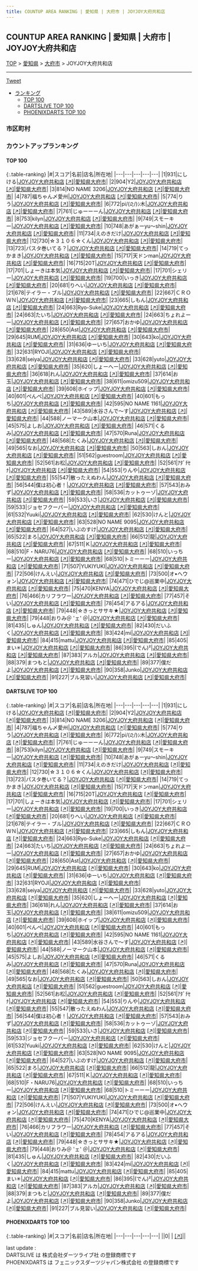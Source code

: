 ```yaml
---
title: COUNTUP AREA RANKING | 愛知県 | 大府市 | JOYJOY大府共和店
---
```

## COUNTUP AREA RANKING | 愛知県 | 大府市 | JOYJOY大府共和店

[TOP](/darts/rank/) > [愛知県](/darts/rank/愛知県/) > [大府市](/darts/rank/愛知県/大府市/) > JOYJOY大府共和店

___

<a href="https://twitter.com/share?ref_src=twsrc%5Etfw" data-text="COUNTUP AREA RANKING | 愛知県大府市JOYJOY大府共和店" class="twitter-share-button" data-hashtags="DARTSLIVE,PHOENIXDARTS,darts,ダーツ" data-show-count="false">Tweet</a>

* [ランキング](#カウントアップランキング)
    * [TOP 100](#top-100)
    * [DARTSLIVE TOP 100](#dartslive-top-100)
    * [PHOENIXDARTS TOP 100](#phoenixdarts-top-100)

### 市区町村

<ul>

</ul>

### カウントアップランキング

#### TOP 100



{:.table-ranking}
|#|スコア|名前|店名|所在地|
|---|---|---|---|---|
|1|931|<span class="rank-name-dl">にしける</span>|<a href="/darts/rank/shops/18e2087a780dc58af454cb89828a1cfe.html">JOYJOY大府共和店</a> <a href="https://search.dartslive.com/jp/shop/18e2087a780dc58af454cb89828a1cfe">[↗]</a>|<a href="/darts/rank/愛知県/大府市">愛知県大府市</a>|
|2|904|<span class="rank-name-dl">Y2</span>|<a href="/darts/rank/shops/18e2087a780dc58af454cb89828a1cfe.html">JOYJOY大府共和店</a> <a href="https://search.dartslive.com/jp/shop/18e2087a780dc58af454cb89828a1cfe">[↗]</a>|<a href="/darts/rank/愛知県/大府市">愛知県大府市</a>|
|3|814|<span class="rank-name-dl">NO NAME 3206</span>|<a href="/darts/rank/shops/18e2087a780dc58af454cb89828a1cfe.html">JOYJOY大府共和店</a> <a href="https://search.dartslive.com/jp/shop/18e2087a780dc58af454cb89828a1cfe">[↗]</a>|<a href="/darts/rank/愛知県/大府市">愛知県大府市</a>|
|4|787|<span class="rank-name-dl">福ちゃん〆愛州</span>|<a href="/darts/rank/shops/18e2087a780dc58af454cb89828a1cfe.html">JOYJOY大府共和店</a> <a href="https://search.dartslive.com/jp/shop/18e2087a780dc58af454cb89828a1cfe">[↗]</a>|<a href="/darts/rank/愛知県/大府市">愛知県大府市</a>|
|5|774|<span class="rank-name-dl">りう</span>|<a href="/darts/rank/shops/18e2087a780dc58af454cb89828a1cfe.html">JOYJOY大府共和店</a> <a href="https://search.dartslive.com/jp/shop/18e2087a780dc58af454cb89828a1cfe">[↗]</a>|<a href="/darts/rank/愛知県/大府市">愛知県大府市</a>|
|6|772|<span class="rank-name-dl">pi/(_ﾛ_;/)ｼ木</span>|<a href="/darts/rank/shops/18e2087a780dc58af454cb89828a1cfe.html">JOYJOY大府共和店</a> <a href="https://search.dartslive.com/jp/shop/18e2087a780dc58af454cb89828a1cfe">[↗]</a>|<a href="/darts/rank/愛知県/大府市">愛知県大府市</a>|
|7|761|<span class="rank-name-dl">じゅーーーん</span>|<a href="/darts/rank/shops/18e2087a780dc58af454cb89828a1cfe.html">JOYJOY大府共和店</a> <a href="https://search.dartslive.com/jp/shop/18e2087a780dc58af454cb89828a1cfe">[↗]</a>|<a href="/darts/rank/愛知県/大府市">愛知県大府市</a>|
|8|753|<span class="rank-name-dl">kilyn</span>|<a href="/darts/rank/shops/18e2087a780dc58af454cb89828a1cfe.html">JOYJOY大府共和店</a> <a href="https://search.dartslive.com/jp/shop/18e2087a780dc58af454cb89828a1cfe">[↗]</a>|<a href="/darts/rank/愛知県/大府市">愛知県大府市</a>|
|9|749|<span class="rank-name-dl">スモーキー</span>|<a href="/darts/rank/shops/18e2087a780dc58af454cb89828a1cfe.html">JOYJOY大府共和店</a> <a href="https://search.dartslive.com/jp/shop/18e2087a780dc58af454cb89828a1cfe">[↗]</a>|<a href="/darts/rank/愛知県/大府市">愛知県大府市</a>|
|10|748|<span class="rank-name-dl">あがぁーyu～shin</span>|<a href="/darts/rank/shops/18e2087a780dc58af454cb89828a1cfe.html">JOYJOY大府共和店</a> <a href="https://search.dartslive.com/jp/shop/18e2087a780dc58af454cb89828a1cfe">[↗]</a>|<a href="/darts/rank/愛知県/大府市">愛知県大府市</a>|
|11|734|<span class="rank-name-dl">えのきだけ</span>|<a href="/darts/rank/shops/18e2087a780dc58af454cb89828a1cfe.html">JOYJOY大府共和店</a> <a href="https://search.dartslive.com/jp/shop/18e2087a780dc58af454cb89828a1cfe">[↗]</a>|<a href="/darts/rank/愛知県/大府市">愛知県大府市</a>|
|12|730|<span class="rank-name-dl">☆３１０６☆くん</span>|<a href="/darts/rank/shops/18e2087a780dc58af454cb89828a1cfe.html">JOYJOY大府共和店</a> <a href="https://search.dartslive.com/jp/shop/18e2087a780dc58af454cb89828a1cfe">[↗]</a>|<a href="/darts/rank/愛知県/大府市">愛知県大府市</a>|
|13|723|<span class="rank-name-dl">パスタ巻いてる？</span>|<a href="/darts/rank/shops/18e2087a780dc58af454cb89828a1cfe.html">JOYJOY大府共和店</a> <a href="https://search.dartslive.com/jp/shop/18e2087a780dc58af454cb89828a1cfe">[↗]</a>|<a href="/darts/rank/愛知県/大府市">愛知県大府市</a>|
|14|719|<span class="rank-name-dl">てっかまき</span>|<a href="/darts/rank/shops/18e2087a780dc58af454cb89828a1cfe.html">JOYJOY大府共和店</a> <a href="https://search.dartslive.com/jp/shop/18e2087a780dc58af454cb89828a1cfe">[↗]</a>|<a href="/darts/rank/愛知県/大府市">愛知県大府市</a>|
|15|717|<span class="rank-name-dl">天ドンman</span>|<a href="/darts/rank/shops/18e2087a780dc58af454cb89828a1cfe.html">JOYJOY大府共和店</a> <a href="https://search.dartslive.com/jp/shop/18e2087a780dc58af454cb89828a1cfe">[↗]</a>|<a href="/darts/rank/愛知県/大府市">愛知県大府市</a>|
|16|715|<span class="rank-name-dl">20T</span>|<a href="/darts/rank/shops/18e2087a780dc58af454cb89828a1cfe.html">JOYJOY大府共和店</a> <a href="https://search.dartslive.com/jp/shop/18e2087a780dc58af454cb89828a1cfe">[↗]</a>|<a href="/darts/rank/愛知県/大府市">愛知県大府市</a>|
|17|701|<span class="rank-name-dl">しょーきは本気</span>|<a href="/darts/rank/shops/18e2087a780dc58af454cb89828a1cfe.html">JOYJOY大府共和店</a> <a href="https://search.dartslive.com/jp/shop/18e2087a780dc58af454cb89828a1cfe">[↗]</a>|<a href="/darts/rank/愛知県/大府市">愛知県大府市</a>|
|17|701|<span class="rank-name-dl">シェリー</span>|<a href="/darts/rank/shops/18e2087a780dc58af454cb89828a1cfe.html">JOYJOY大府共和店</a> <a href="https://search.dartslive.com/jp/shop/18e2087a780dc58af454cb89828a1cfe">[↗]</a>|<a href="/darts/rank/愛知県/大府市">愛知県大府市</a>|
|19|700|<span class="rank-name-dl">いっき</span>|<a href="/darts/rank/shops/18e2087a780dc58af454cb89828a1cfe.html">JOYJOY大府共和店</a> <a href="https://search.dartslive.com/jp/shop/18e2087a780dc58af454cb89828a1cfe">[↗]</a>|<a href="/darts/rank/愛知県/大府市">愛知県大府市</a>|
|20|681|<span class="rank-name-dl">りへい</span>|<a href="/darts/rank/shops/18e2087a780dc58af454cb89828a1cfe.html">JOYJOY大府共和店</a> <a href="https://search.dartslive.com/jp/shop/18e2087a780dc58af454cb89828a1cfe">[↗]</a>|<a href="/darts/rank/愛知県/大府市">愛知県大府市</a>|
|21|678|<span class="rank-name-dl">テイラー・ブル</span>|<a href="/darts/rank/shops/18e2087a780dc58af454cb89828a1cfe.html">JOYJOY大府共和店</a> <a href="https://search.dartslive.com/jp/shop/18e2087a780dc58af454cb89828a1cfe">[↗]</a>|<a href="/darts/rank/愛知県/大府市">愛知県大府市</a>|
|22|667|<span class="rank-name-dl">ＣＲＯＷＮ</span>|<a href="/darts/rank/shops/18e2087a780dc58af454cb89828a1cfe.html">JOYJOY大府共和店</a> <a href="https://search.dartslive.com/jp/shop/18e2087a780dc58af454cb89828a1cfe">[↗]</a>|<a href="/darts/rank/愛知県/大府市">愛知県大府市</a>|
|23|665|<span class="rank-name-dl">しもん</span>|<a href="/darts/rank/shops/18e2087a780dc58af454cb89828a1cfe.html">JOYJOY大府共和店</a> <a href="https://search.dartslive.com/jp/shop/18e2087a780dc58af454cb89828a1cfe">[↗]</a>|<a href="/darts/rank/愛知県/大府市">愛知県大府市</a>|
|24|663|<span class="rank-name-dl">Ryo-Suke</span>|<a href="/darts/rank/shops/18e2087a780dc58af454cb89828a1cfe.html">JOYJOY大府共和店</a> <a href="https://search.dartslive.com/jp/shop/18e2087a780dc58af454cb89828a1cfe">[↗]</a>|<a href="/darts/rank/愛知県/大府市">愛知県大府市</a>|
|24|663|<span class="rank-name-dl">たいち</span>|<a href="/darts/rank/shops/18e2087a780dc58af454cb89828a1cfe.html">JOYJOY大府共和店</a> <a href="https://search.dartslive.com/jp/shop/18e2087a780dc58af454cb89828a1cfe">[↗]</a>|<a href="/darts/rank/愛知県/大府市">愛知県大府市</a>|
|24|663|<span class="rank-name-dl">ちょれよーー</span>|<a href="/darts/rank/shops/18e2087a780dc58af454cb89828a1cfe.html">JOYJOY大府共和店</a> <a href="https://search.dartslive.com/jp/shop/18e2087a780dc58af454cb89828a1cfe">[↗]</a>|<a href="/darts/rank/愛知県/大府市">愛知県大府市</a>|
|27|657|<span class="rank-name-dl">おかゆ</span>|<a href="/darts/rank/shops/18e2087a780dc58af454cb89828a1cfe.html">JOYJOY大府共和店</a> <a href="https://search.dartslive.com/jp/shop/18e2087a780dc58af454cb89828a1cfe">[↗]</a>|<a href="/darts/rank/愛知県/大府市">愛知県大府市</a>|
|28|650|<span class="rank-name-dl">Ast</span>|<a href="/darts/rank/shops/18e2087a780dc58af454cb89828a1cfe.html">JOYJOY大府共和店</a> <a href="https://search.dartslive.com/jp/shop/18e2087a780dc58af454cb89828a1cfe">[↗]</a>|<a href="/darts/rank/愛知県/大府市">愛知県大府市</a>|
|29|645|<span class="rank-name-dl">RUM</span>|<a href="/darts/rank/shops/18e2087a780dc58af454cb89828a1cfe.html">JOYJOY大府共和店</a> <a href="https://search.dartslive.com/jp/shop/18e2087a780dc58af454cb89828a1cfe">[↗]</a>|<a href="/darts/rank/愛知県/大府市">愛知県大府市</a>|
|30|643|<span class="rank-name-dl">ko</span>|<a href="/darts/rank/shops/18e2087a780dc58af454cb89828a1cfe.html">JOYJOY大府共和店</a> <a href="https://search.dartslive.com/jp/shop/18e2087a780dc58af454cb89828a1cfe">[↗]</a>|<a href="/darts/rank/愛知県/大府市">愛知県大府市</a>|
|31|636|<span class="rank-name-dl">ゆーいち</span>|<a href="/darts/rank/shops/18e2087a780dc58af454cb89828a1cfe.html">JOYJOY大府共和店</a> <a href="https://search.dartslive.com/jp/shop/18e2087a780dc58af454cb89828a1cfe">[↗]</a>|<a href="/darts/rank/愛知県/大府市">愛知県大府市</a>|
|32|631|<span class="rank-name-dl">RYOJI</span>|<a href="/darts/rank/shops/18e2087a780dc58af454cb89828a1cfe.html">JOYJOY大府共和店</a> <a href="https://search.dartslive.com/jp/shop/18e2087a780dc58af454cb89828a1cfe">[↗]</a>|<a href="/darts/rank/愛知県/大府市">愛知県大府市</a>|
|33|628|<span class="rank-name-dl">seiya</span>|<a href="/darts/rank/shops/18e2087a780dc58af454cb89828a1cfe.html">JOYJOY大府共和店</a> <a href="https://search.dartslive.com/jp/shop/18e2087a780dc58af454cb89828a1cfe">[↗]</a>|<a href="/darts/rank/愛知県/大府市">愛知県大府市</a>|
|33|628|<span class="rank-name-dl">yuto</span>|<a href="/darts/rank/shops/18e2087a780dc58af454cb89828a1cfe.html">JOYJOY大府共和店</a> <a href="https://search.dartslive.com/jp/shop/18e2087a780dc58af454cb89828a1cfe">[↗]</a>|<a href="/darts/rank/愛知県/大府市">愛知県大府市</a>|
|35|620|<span class="rank-name-dl">しょーへー</span>|<a href="/darts/rank/shops/18e2087a780dc58af454cb89828a1cfe.html">JOYJOY大府共和店</a> <a href="https://search.dartslive.com/jp/shop/18e2087a780dc58af454cb89828a1cfe">[↗]</a>|<a href="/darts/rank/愛知県/大府市">愛知県大府市</a>|
|36|618|<span class="rank-name-dl">れん</span>|<a href="/darts/rank/shops/18e2087a780dc58af454cb89828a1cfe.html">JOYJOY大府共和店</a> <a href="https://search.dartslive.com/jp/shop/18e2087a780dc58af454cb89828a1cfe">[↗]</a>|<a href="/darts/rank/愛知県/大府市">愛知県大府市</a>|
|37|614|<span class="rank-name-dl">お玉</span>|<a href="/darts/rank/shops/18e2087a780dc58af454cb89828a1cfe.html">JOYJOY大府共和店</a> <a href="https://search.dartslive.com/jp/shop/18e2087a780dc58af454cb89828a1cfe">[↗]</a>|<a href="/darts/rank/愛知県/大府市">愛知県大府市</a>|
|38|611|<span class="rank-name-dl">omizu509</span>|<a href="/darts/rank/shops/18e2087a780dc58af454cb89828a1cfe.html">JOYJOY大府共和店</a> <a href="https://search.dartslive.com/jp/shop/18e2087a780dc58af454cb89828a1cfe">[↗]</a>|<a href="/darts/rank/愛知県/大府市">愛知県大府市</a>|
|39|608|<span class="rank-name-dl">ホイップ</span>|<a href="/darts/rank/shops/18e2087a780dc58af454cb89828a1cfe.html">JOYJOY大府共和店</a> <a href="https://search.dartslive.com/jp/shop/18e2087a780dc58af454cb89828a1cfe">[↗]</a>|<a href="/darts/rank/愛知県/大府市">愛知県大府市</a>|
|40|601|<span class="rank-name-dl">ぺんぺ</span>|<a href="/darts/rank/shops/18e2087a780dc58af454cb89828a1cfe.html">JOYJOY大府共和店</a> <a href="https://search.dartslive.com/jp/shop/18e2087a780dc58af454cb89828a1cfe">[↗]</a>|<a href="/darts/rank/愛知県/大府市">愛知県大府市</a>|
|40|601|<span class="rank-name-dl">もっち</span>|<a href="/darts/rank/shops/18e2087a780dc58af454cb89828a1cfe.html">JOYJOY大府共和店</a> <a href="https://search.dartslive.com/jp/shop/18e2087a780dc58af454cb89828a1cfe">[↗]</a>|<a href="/darts/rank/愛知県/大府市">愛知県大府市</a>|
|42|595|<span class="rank-name-dl">NO NAME 1161</span>|<a href="/darts/rank/shops/18e2087a780dc58af454cb89828a1cfe.html">JOYJOY大府共和店</a> <a href="https://search.dartslive.com/jp/shop/18e2087a780dc58af454cb89828a1cfe">[↗]</a>|<a href="/darts/rank/愛知県/大府市">愛知県大府市</a>|
|43|589|<span class="rank-name-dl">水谷さんで〜す</span>|<a href="/darts/rank/shops/18e2087a780dc58af454cb89828a1cfe.html">JOYJOY大府共和店</a> <a href="https://search.dartslive.com/jp/shop/18e2087a780dc58af454cb89828a1cfe">[↗]</a>|<a href="/darts/rank/愛知県/大府市">愛知県大府市</a>|
|44|588|<span class="rank-name-dl">ノーマーク山本</span>|<a href="/darts/rank/shops/18e2087a780dc58af454cb89828a1cfe.html">JOYJOY大府共和店</a> <a href="https://search.dartslive.com/jp/shop/18e2087a780dc58af454cb89828a1cfe">[↗]</a>|<a href="/darts/rank/愛知県/大府市">愛知県大府市</a>|
|45|575|<span class="rank-name-dl">よしお</span>|<a href="/darts/rank/shops/18e2087a780dc58af454cb89828a1cfe.html">JOYJOY大府共和店</a> <a href="https://search.dartslive.com/jp/shop/18e2087a780dc58af454cb89828a1cfe">[↗]</a>|<a href="/darts/rank/愛知県/大府市">愛知県大府市</a>|
|46|571|<span class="rank-name-dl">くるみ</span>|<a href="/darts/rank/shops/18e2087a780dc58af454cb89828a1cfe.html">JOYJOY大府共和店</a> <a href="https://search.dartslive.com/jp/shop/18e2087a780dc58af454cb89828a1cfe">[↗]</a>|<a href="/darts/rank/愛知県/大府市">愛知県大府市</a>|
|47|570|<span class="rank-name-dl">Runa</span>|<a href="/darts/rank/shops/18e2087a780dc58af454cb89828a1cfe.html">JOYJOY大府共和店</a> <a href="https://search.dartslive.com/jp/shop/18e2087a780dc58af454cb89828a1cfe">[↗]</a>|<a href="/darts/rank/愛知県/大府市">愛知県大府市</a>|
|48|568|<span class="rank-name-dl">たくみ</span>|<a href="/darts/rank/shops/18e2087a780dc58af454cb89828a1cfe.html">JOYJOY大府共和店</a> <a href="https://search.dartslive.com/jp/shop/18e2087a780dc58af454cb89828a1cfe">[↗]</a>|<a href="/darts/rank/愛知県/大府市">愛知県大府市</a>|
|49|565|<span class="rank-name-dl">なお</span>|<a href="/darts/rank/shops/18e2087a780dc58af454cb89828a1cfe.html">JOYJOY大府共和店</a> <a href="https://search.dartslive.com/jp/shop/18e2087a780dc58af454cb89828a1cfe">[↗]</a>|<a href="/darts/rank/愛知県/大府市">愛知県大府市</a>|
|50|563|<span class="rank-name-dl">しおん</span>|<a href="/darts/rank/shops/18e2087a780dc58af454cb89828a1cfe.html">JOYJOY大府共和店</a> <a href="https://search.dartslive.com/jp/shop/18e2087a780dc58af454cb89828a1cfe">[↗]</a>|<a href="/darts/rank/愛知県/大府市">愛知県大府市</a>|
|51|562|<span class="rank-name-dl">guestroom</span>|<a href="/darts/rank/shops/18e2087a780dc58af454cb89828a1cfe.html">JOYJOY大府共和店</a> <a href="https://search.dartslive.com/jp/shop/18e2087a780dc58af454cb89828a1cfe">[↗]</a>|<a href="/darts/rank/愛知県/大府市">愛知県大府市</a>|
|52|561|<span class="rank-name-dl">お松</span>|<a href="/darts/rank/shops/18e2087a780dc58af454cb89828a1cfe.html">JOYJOY大府共和店</a> <a href="https://search.dartslive.com/jp/shop/18e2087a780dc58af454cb89828a1cfe">[↗]</a>|<a href="/darts/rank/愛知県/大府市">愛知県大府市</a>|
|52|561|<span class="rank-name-dl">ｱﾀﾞﾁｾﾅ</span>|<a href="/darts/rank/shops/18e2087a780dc58af454cb89828a1cfe.html">JOYJOY大府共和店</a> <a href="https://search.dartslive.com/jp/shop/18e2087a780dc58af454cb89828a1cfe">[↗]</a>|<a href="/darts/rank/愛知県/大府市">愛知県大府市</a>|
|54|553|<span class="rank-name-dl">りんや</span>|<a href="/darts/rank/shops/18e2087a780dc58af454cb89828a1cfe.html">JOYJOY大府共和店</a> <a href="https://search.dartslive.com/jp/shop/18e2087a780dc58af454cb89828a1cfe">[↗]</a>|<a href="/darts/rank/愛知県/大府市">愛知県大府市</a>|
|55|547|<span class="rank-name-dl">散ったえぬわん</span>|<a href="/darts/rank/shops/18e2087a780dc58af454cb89828a1cfe.html">JOYJOY大府共和店</a> <a href="https://search.dartslive.com/jp/shop/18e2087a780dc58af454cb89828a1cfe">[↗]</a>|<a href="/darts/rank/愛知県/大府市">愛知県大府市</a>|
|56|544|<span class="rank-name-dl">僕は初心者！</span>|<a href="/darts/rank/shops/18e2087a780dc58af454cb89828a1cfe.html">JOYJOY大府共和店</a> <a href="https://search.dartslive.com/jp/shop/18e2087a780dc58af454cb89828a1cfe">[↗]</a>|<a href="/darts/rank/愛知県/大府市">愛知県大府市</a>|
|57|543|<span class="rank-name-dl">おみず</span>|<a href="/darts/rank/shops/18e2087a780dc58af454cb89828a1cfe.html">JOYJOY大府共和店</a> <a href="https://search.dartslive.com/jp/shop/18e2087a780dc58af454cb89828a1cfe">[↗]</a>|<a href="/darts/rank/愛知県/大府市">愛知県大府市</a>|
|58|536|<span class="rank-name-dl">カットゥーゾ</span>|<a href="/darts/rank/shops/18e2087a780dc58af454cb89828a1cfe.html">JOYJOY大府共和店</a> <a href="https://search.dartslive.com/jp/shop/18e2087a780dc58af454cb89828a1cfe">[↗]</a>|<a href="/darts/rank/愛知県/大府市">愛知県大府市</a>|
|59|533|<span class="rank-name-dl">いさ</span>|<a href="/darts/rank/shops/18e2087a780dc58af454cb89828a1cfe.html">JOYJOY大府共和店</a> <a href="https://search.dartslive.com/jp/shop/18e2087a780dc58af454cb89828a1cfe">[↗]</a>|<a href="/darts/rank/愛知県/大府市">愛知県大府市</a>|
|59|533|<span class="rank-name-dl">ジョセフクーパー</span>|<a href="/darts/rank/shops/18e2087a780dc58af454cb89828a1cfe.html">JOYJOY大府共和店</a> <a href="https://search.dartslive.com/jp/shop/18e2087a780dc58af454cb89828a1cfe">[↗]</a>|<a href="/darts/rank/愛知県/大府市">愛知県大府市</a>|
|61|532|<span class="rank-name-dl">Yuuki</span>|<a href="/darts/rank/shops/18e2087a780dc58af454cb89828a1cfe.html">JOYJOY大府共和店</a> <a href="https://search.dartslive.com/jp/shop/18e2087a780dc58af454cb89828a1cfe">[↗]</a>|<a href="/darts/rank/愛知県/大府市">愛知県大府市</a>|
|62|530|<span class="rank-name-dl">けんと</span>|<a href="/darts/rank/shops/18e2087a780dc58af454cb89828a1cfe.html">JOYJOY大府共和店</a> <a href="https://search.dartslive.com/jp/shop/18e2087a780dc58af454cb89828a1cfe">[↗]</a>|<a href="/darts/rank/愛知県/大府市">愛知県大府市</a>|
|63|528|<span class="rank-name-dl">NO NAME 9095</span>|<a href="/darts/rank/shops/18e2087a780dc58af454cb89828a1cfe.html">JOYJOY大府共和店</a> <a href="https://search.dartslive.com/jp/shop/18e2087a780dc58af454cb89828a1cfe">[↗]</a>|<a href="/darts/rank/愛知県/大府市">愛知県大府市</a>|
|64|527|<span class="rank-name-dl">いぶのすけ</span>|<a href="/darts/rank/shops/18e2087a780dc58af454cb89828a1cfe.html">JOYJOY大府共和店</a> <a href="https://search.dartslive.com/jp/shop/18e2087a780dc58af454cb89828a1cfe">[↗]</a>|<a href="/darts/rank/愛知県/大府市">愛知県大府市</a>|
|65|522|<span class="rank-name-dl">まろ</span>|<a href="/darts/rank/shops/18e2087a780dc58af454cb89828a1cfe.html">JOYJOY大府共和店</a> <a href="https://search.dartslive.com/jp/shop/18e2087a780dc58af454cb89828a1cfe">[↗]</a>|<a href="/darts/rank/愛知県/大府市">愛知県大府市</a>|
|66|512|<span class="rank-name-dl">龍</span>|<a href="/darts/rank/shops/18e2087a780dc58af454cb89828a1cfe.html">JOYJOY大府共和店</a> <a href="https://search.dartslive.com/jp/shop/18e2087a780dc58af454cb89828a1cfe">[↗]</a>|<a href="/darts/rank/愛知県/大府市">愛知県大府市</a>|
|67|511|<span class="rank-name-dl">Ｋ</span>|<a href="/darts/rank/shops/18e2087a780dc58af454cb89828a1cfe.html">JOYJOY大府共和店</a> <a href="https://search.dartslive.com/jp/shop/18e2087a780dc58af454cb89828a1cfe">[↗]</a>|<a href="/darts/rank/愛知県/大府市">愛知県大府市</a>|
|68|510|<span class="rank-name-dl">F・NARU76</span>|<a href="/darts/rank/shops/18e2087a780dc58af454cb89828a1cfe.html">JOYJOY大府共和店</a> <a href="https://search.dartslive.com/jp/shop/18e2087a780dc58af454cb89828a1cfe">[↗]</a>|<a href="/darts/rank/愛知県/大府市">愛知県大府市</a>|
|68|510|<span class="rank-name-dl">いっちー</span>|<a href="/darts/rank/shops/18e2087a780dc58af454cb89828a1cfe.html">JOYJOY大府共和店</a> <a href="https://search.dartslive.com/jp/shop/18e2087a780dc58af454cb89828a1cfe">[↗]</a>|<a href="/darts/rank/愛知県/大府市">愛知県大府市</a>|
|68|510|<span class="rank-name-dl">トミーーー</span>|<a href="/darts/rank/shops/18e2087a780dc58af454cb89828a1cfe.html">JOYJOY大府共和店</a> <a href="https://search.dartslive.com/jp/shop/18e2087a780dc58af454cb89828a1cfe">[↗]</a>|<a href="/darts/rank/愛知県/大府市">愛知県大府市</a>|
|71|507|<span class="rank-name-dl">YUKIYUKI</span>|<a href="/darts/rank/shops/18e2087a780dc58af454cb89828a1cfe.html">JOYJOY大府共和店</a> <a href="https://search.dartslive.com/jp/shop/18e2087a780dc58af454cb89828a1cfe">[↗]</a>|<a href="/darts/rank/愛知県/大府市">愛知県大府市</a>|
|72|506|<span class="rank-name-dl">けんえい</span>|<a href="/darts/rank/shops/18e2087a780dc58af454cb89828a1cfe.html">JOYJOY大府共和店</a> <a href="https://search.dartslive.com/jp/shop/18e2087a780dc58af454cb89828a1cfe">[↗]</a>|<a href="/darts/rank/愛知県/大府市">愛知県大府市</a>|
|73|500|<span class="rank-name-dl">オ•へウォン</span>|<a href="/darts/rank/shops/18e2087a780dc58af454cb89828a1cfe.html">JOYJOY大府共和店</a> <a href="https://search.dartslive.com/jp/shop/18e2087a780dc58af454cb89828a1cfe">[↗]</a>|<a href="/darts/rank/愛知県/大府市">愛知県大府市</a>|
|74|471|<span class="rank-name-dl">ひでじ@巡業中</span>|<a href="/darts/rank/shops/18e2087a780dc58af454cb89828a1cfe.html">JOYJOY大府共和店</a> <a href="https://search.dartslive.com/jp/shop/18e2087a780dc58af454cb89828a1cfe">[↗]</a>|<a href="/darts/rank/愛知県/大府市">愛知県大府市</a>|
|75|470|<span class="rank-name-dl">KENYA</span>|<a href="/darts/rank/shops/18e2087a780dc58af454cb89828a1cfe.html">JOYJOY大府共和店</a> <a href="https://search.dartslive.com/jp/shop/18e2087a780dc58af454cb89828a1cfe">[↗]</a>|<a href="/darts/rank/愛知県/大府市">愛知県大府市</a>|
|76|466|<span class="rank-name-dl">カリフラワー</span>|<a href="/darts/rank/shops/18e2087a780dc58af454cb89828a1cfe.html">JOYJOY大府共和店</a> <a href="https://search.dartslive.com/jp/shop/18e2087a780dc58af454cb89828a1cfe">[↗]</a>|<a href="/darts/rank/愛知県/大府市">愛知県大府市</a>|
|77|457|<span class="rank-name-dl">そい</span>|<a href="/darts/rank/shops/18e2087a780dc58af454cb89828a1cfe.html">JOYJOY大府共和店</a> <a href="https://search.dartslive.com/jp/shop/18e2087a780dc58af454cb89828a1cfe">[↗]</a>|<a href="/darts/rank/愛知県/大府市">愛知県大府市</a>|
|78|454|<span class="rank-name-dl">アるアる</span>|<a href="/darts/rank/shops/18e2087a780dc58af454cb89828a1cfe.html">JOYJOY大府共和店</a> <a href="https://search.dartslive.com/jp/shop/18e2087a780dc58af454cb89828a1cfe">[↗]</a>|<a href="/darts/rank/愛知県/大府市">愛知県大府市</a>|
|79|448|<span class="rank-name-dl">☆きっとササキ★</span>|<a href="/darts/rank/shops/18e2087a780dc58af454cb89828a1cfe.html">JOYJOY大府共和店</a> <a href="https://search.dartslive.com/jp/shop/18e2087a780dc58af454cb89828a1cfe">[↗]</a>|<a href="/darts/rank/愛知県/大府市">愛知県大府市</a>|
|79|448|<span class="rank-name-dl">おりみ＠ &#x27;ェ&#x27; ＠</span>|<a href="/darts/rank/shops/18e2087a780dc58af454cb89828a1cfe.html">JOYJOY大府共和店</a> <a href="https://search.dartslive.com/jp/shop/18e2087a780dc58af454cb89828a1cfe">[↗]</a>|<a href="/darts/rank/愛知県/大府市">愛知県大府市</a>|
|81|435|<span class="rank-name-dl">しゅん</span>|<a href="/darts/rank/shops/18e2087a780dc58af454cb89828a1cfe.html">JOYJOY大府共和店</a> <a href="https://search.dartslive.com/jp/shop/18e2087a780dc58af454cb89828a1cfe">[↗]</a>|<a href="/darts/rank/愛知県/大府市">愛知県大府市</a>|
|82|430|<span class="rank-name-dl">だいふく</span>|<a href="/darts/rank/shops/18e2087a780dc58af454cb89828a1cfe.html">JOYJOY大府共和店</a> <a href="https://search.dartslive.com/jp/shop/18e2087a780dc58af454cb89828a1cfe">[↗]</a>|<a href="/darts/rank/愛知県/大府市">愛知県大府市</a>|
|83|424|<span class="rank-name-dl">mi</span>|<a href="/darts/rank/shops/18e2087a780dc58af454cb89828a1cfe.html">JOYJOY大府共和店</a> <a href="https://search.dartslive.com/jp/shop/18e2087a780dc58af454cb89828a1cfe">[↗]</a>|<a href="/darts/rank/愛知県/大府市">愛知県大府市</a>|
|84|415|<span class="rank-name-dl">mattu</span>|<a href="/darts/rank/shops/18e2087a780dc58af454cb89828a1cfe.html">JOYJOY大府共和店</a> <a href="https://search.dartslive.com/jp/shop/18e2087a780dc58af454cb89828a1cfe">[↗]</a>|<a href="/darts/rank/愛知県/大府市">愛知県大府市</a>|
|85|405|<span class="rank-name-dl">まい✳︎</span>|<a href="/darts/rank/shops/18e2087a780dc58af454cb89828a1cfe.html">JOYJOY大府共和店</a> <a href="https://search.dartslive.com/jp/shop/18e2087a780dc58af454cb89828a1cfe">[↗]</a>|<a href="/darts/rank/愛知県/大府市">愛知県大府市</a>|
|86|395|<span class="rank-name-dl">(でん)²</span>|<a href="/darts/rank/shops/18e2087a780dc58af454cb89828a1cfe.html">JOYJOY大府共和店</a> <a href="https://search.dartslive.com/jp/shop/18e2087a780dc58af454cb89828a1cfe">[↗]</a>|<a href="/darts/rank/愛知県/大府市">愛知県大府市</a>|
|87|383|<span class="rank-name-dl">アルカ</span>|<a href="/darts/rank/shops/18e2087a780dc58af454cb89828a1cfe.html">JOYJOY大府共和店</a> <a href="https://search.dartslive.com/jp/shop/18e2087a780dc58af454cb89828a1cfe">[↗]</a>|<a href="/darts/rank/愛知県/大府市">愛知県大府市</a>|
|88|379|<span class="rank-name-dl">まつもと</span>|<a href="/darts/rank/shops/18e2087a780dc58af454cb89828a1cfe.html">JOYJOY大府共和店</a> <a href="https://search.dartslive.com/jp/shop/18e2087a780dc58af454cb89828a1cfe">[↗]</a>|<a href="/darts/rank/愛知県/大府市">愛知県大府市</a>|
|89|377|<span class="rank-name-dl">僕だよ</span>|<a href="/darts/rank/shops/18e2087a780dc58af454cb89828a1cfe.html">JOYJOY大府共和店</a> <a href="https://search.dartslive.com/jp/shop/18e2087a780dc58af454cb89828a1cfe">[↗]</a>|<a href="/darts/rank/愛知県/大府市">愛知県大府市</a>|
|90|358|<span class="rank-name-dl">Junko</span>|<a href="/darts/rank/shops/18e2087a780dc58af454cb89828a1cfe.html">JOYJOY大府共和店</a> <a href="https://search.dartslive.com/jp/shop/18e2087a780dc58af454cb89828a1cfe">[↗]</a>|<a href="/darts/rank/愛知県/大府市">愛知県大府市</a>|
|91|227|<span class="rank-name-dl">ブル見習い</span>|<a href="/darts/rank/shops/18e2087a780dc58af454cb89828a1cfe.html">JOYJOY大府共和店</a> <a href="https://search.dartslive.com/jp/shop/18e2087a780dc58af454cb89828a1cfe">[↗]</a>|<a href="/darts/rank/愛知県/大府市">愛知県大府市</a>|


#### DARTSLIVE TOP 100



{:.table-ranking}
|#|スコア|名前|店名|所在地|
|---|---|---|---|---|
|1|931|<span class="rank-name-dl">にしける</span>|<a href="/darts/rank/shops/18e2087a780dc58af454cb89828a1cfe.html">JOYJOY大府共和店</a> <a href="https://search.dartslive.com/jp/shop/18e2087a780dc58af454cb89828a1cfe">[↗]</a>|<a href="/darts/rank/愛知県/大府市">愛知県大府市</a>|
|2|904|<span class="rank-name-dl">Y2</span>|<a href="/darts/rank/shops/18e2087a780dc58af454cb89828a1cfe.html">JOYJOY大府共和店</a> <a href="https://search.dartslive.com/jp/shop/18e2087a780dc58af454cb89828a1cfe">[↗]</a>|<a href="/darts/rank/愛知県/大府市">愛知県大府市</a>|
|3|814|<span class="rank-name-dl">NO NAME 3206</span>|<a href="/darts/rank/shops/18e2087a780dc58af454cb89828a1cfe.html">JOYJOY大府共和店</a> <a href="https://search.dartslive.com/jp/shop/18e2087a780dc58af454cb89828a1cfe">[↗]</a>|<a href="/darts/rank/愛知県/大府市">愛知県大府市</a>|
|4|787|<span class="rank-name-dl">福ちゃん〆愛州</span>|<a href="/darts/rank/shops/18e2087a780dc58af454cb89828a1cfe.html">JOYJOY大府共和店</a> <a href="https://search.dartslive.com/jp/shop/18e2087a780dc58af454cb89828a1cfe">[↗]</a>|<a href="/darts/rank/愛知県/大府市">愛知県大府市</a>|
|5|774|<span class="rank-name-dl">りう</span>|<a href="/darts/rank/shops/18e2087a780dc58af454cb89828a1cfe.html">JOYJOY大府共和店</a> <a href="https://search.dartslive.com/jp/shop/18e2087a780dc58af454cb89828a1cfe">[↗]</a>|<a href="/darts/rank/愛知県/大府市">愛知県大府市</a>|
|6|772|<span class="rank-name-dl">pi/(_ﾛ_;/)ｼ木</span>|<a href="/darts/rank/shops/18e2087a780dc58af454cb89828a1cfe.html">JOYJOY大府共和店</a> <a href="https://search.dartslive.com/jp/shop/18e2087a780dc58af454cb89828a1cfe">[↗]</a>|<a href="/darts/rank/愛知県/大府市">愛知県大府市</a>|
|7|761|<span class="rank-name-dl">じゅーーーん</span>|<a href="/darts/rank/shops/18e2087a780dc58af454cb89828a1cfe.html">JOYJOY大府共和店</a> <a href="https://search.dartslive.com/jp/shop/18e2087a780dc58af454cb89828a1cfe">[↗]</a>|<a href="/darts/rank/愛知県/大府市">愛知県大府市</a>|
|8|753|<span class="rank-name-dl">kilyn</span>|<a href="/darts/rank/shops/18e2087a780dc58af454cb89828a1cfe.html">JOYJOY大府共和店</a> <a href="https://search.dartslive.com/jp/shop/18e2087a780dc58af454cb89828a1cfe">[↗]</a>|<a href="/darts/rank/愛知県/大府市">愛知県大府市</a>|
|9|749|<span class="rank-name-dl">スモーキー</span>|<a href="/darts/rank/shops/18e2087a780dc58af454cb89828a1cfe.html">JOYJOY大府共和店</a> <a href="https://search.dartslive.com/jp/shop/18e2087a780dc58af454cb89828a1cfe">[↗]</a>|<a href="/darts/rank/愛知県/大府市">愛知県大府市</a>|
|10|748|<span class="rank-name-dl">あがぁーyu～shin</span>|<a href="/darts/rank/shops/18e2087a780dc58af454cb89828a1cfe.html">JOYJOY大府共和店</a> <a href="https://search.dartslive.com/jp/shop/18e2087a780dc58af454cb89828a1cfe">[↗]</a>|<a href="/darts/rank/愛知県/大府市">愛知県大府市</a>|
|11|734|<span class="rank-name-dl">えのきだけ</span>|<a href="/darts/rank/shops/18e2087a780dc58af454cb89828a1cfe.html">JOYJOY大府共和店</a> <a href="https://search.dartslive.com/jp/shop/18e2087a780dc58af454cb89828a1cfe">[↗]</a>|<a href="/darts/rank/愛知県/大府市">愛知県大府市</a>|
|12|730|<span class="rank-name-dl">☆３１０６☆くん</span>|<a href="/darts/rank/shops/18e2087a780dc58af454cb89828a1cfe.html">JOYJOY大府共和店</a> <a href="https://search.dartslive.com/jp/shop/18e2087a780dc58af454cb89828a1cfe">[↗]</a>|<a href="/darts/rank/愛知県/大府市">愛知県大府市</a>|
|13|723|<span class="rank-name-dl">パスタ巻いてる？</span>|<a href="/darts/rank/shops/18e2087a780dc58af454cb89828a1cfe.html">JOYJOY大府共和店</a> <a href="https://search.dartslive.com/jp/shop/18e2087a780dc58af454cb89828a1cfe">[↗]</a>|<a href="/darts/rank/愛知県/大府市">愛知県大府市</a>|
|14|719|<span class="rank-name-dl">てっかまき</span>|<a href="/darts/rank/shops/18e2087a780dc58af454cb89828a1cfe.html">JOYJOY大府共和店</a> <a href="https://search.dartslive.com/jp/shop/18e2087a780dc58af454cb89828a1cfe">[↗]</a>|<a href="/darts/rank/愛知県/大府市">愛知県大府市</a>|
|15|717|<span class="rank-name-dl">天ドンman</span>|<a href="/darts/rank/shops/18e2087a780dc58af454cb89828a1cfe.html">JOYJOY大府共和店</a> <a href="https://search.dartslive.com/jp/shop/18e2087a780dc58af454cb89828a1cfe">[↗]</a>|<a href="/darts/rank/愛知県/大府市">愛知県大府市</a>|
|16|715|<span class="rank-name-dl">20T</span>|<a href="/darts/rank/shops/18e2087a780dc58af454cb89828a1cfe.html">JOYJOY大府共和店</a> <a href="https://search.dartslive.com/jp/shop/18e2087a780dc58af454cb89828a1cfe">[↗]</a>|<a href="/darts/rank/愛知県/大府市">愛知県大府市</a>|
|17|701|<span class="rank-name-dl">しょーきは本気</span>|<a href="/darts/rank/shops/18e2087a780dc58af454cb89828a1cfe.html">JOYJOY大府共和店</a> <a href="https://search.dartslive.com/jp/shop/18e2087a780dc58af454cb89828a1cfe">[↗]</a>|<a href="/darts/rank/愛知県/大府市">愛知県大府市</a>|
|17|701|<span class="rank-name-dl">シェリー</span>|<a href="/darts/rank/shops/18e2087a780dc58af454cb89828a1cfe.html">JOYJOY大府共和店</a> <a href="https://search.dartslive.com/jp/shop/18e2087a780dc58af454cb89828a1cfe">[↗]</a>|<a href="/darts/rank/愛知県/大府市">愛知県大府市</a>|
|19|700|<span class="rank-name-dl">いっき</span>|<a href="/darts/rank/shops/18e2087a780dc58af454cb89828a1cfe.html">JOYJOY大府共和店</a> <a href="https://search.dartslive.com/jp/shop/18e2087a780dc58af454cb89828a1cfe">[↗]</a>|<a href="/darts/rank/愛知県/大府市">愛知県大府市</a>|
|20|681|<span class="rank-name-dl">りへい</span>|<a href="/darts/rank/shops/18e2087a780dc58af454cb89828a1cfe.html">JOYJOY大府共和店</a> <a href="https://search.dartslive.com/jp/shop/18e2087a780dc58af454cb89828a1cfe">[↗]</a>|<a href="/darts/rank/愛知県/大府市">愛知県大府市</a>|
|21|678|<span class="rank-name-dl">テイラー・ブル</span>|<a href="/darts/rank/shops/18e2087a780dc58af454cb89828a1cfe.html">JOYJOY大府共和店</a> <a href="https://search.dartslive.com/jp/shop/18e2087a780dc58af454cb89828a1cfe">[↗]</a>|<a href="/darts/rank/愛知県/大府市">愛知県大府市</a>|
|22|667|<span class="rank-name-dl">ＣＲＯＷＮ</span>|<a href="/darts/rank/shops/18e2087a780dc58af454cb89828a1cfe.html">JOYJOY大府共和店</a> <a href="https://search.dartslive.com/jp/shop/18e2087a780dc58af454cb89828a1cfe">[↗]</a>|<a href="/darts/rank/愛知県/大府市">愛知県大府市</a>|
|23|665|<span class="rank-name-dl">しもん</span>|<a href="/darts/rank/shops/18e2087a780dc58af454cb89828a1cfe.html">JOYJOY大府共和店</a> <a href="https://search.dartslive.com/jp/shop/18e2087a780dc58af454cb89828a1cfe">[↗]</a>|<a href="/darts/rank/愛知県/大府市">愛知県大府市</a>|
|24|663|<span class="rank-name-dl">Ryo-Suke</span>|<a href="/darts/rank/shops/18e2087a780dc58af454cb89828a1cfe.html">JOYJOY大府共和店</a> <a href="https://search.dartslive.com/jp/shop/18e2087a780dc58af454cb89828a1cfe">[↗]</a>|<a href="/darts/rank/愛知県/大府市">愛知県大府市</a>|
|24|663|<span class="rank-name-dl">たいち</span>|<a href="/darts/rank/shops/18e2087a780dc58af454cb89828a1cfe.html">JOYJOY大府共和店</a> <a href="https://search.dartslive.com/jp/shop/18e2087a780dc58af454cb89828a1cfe">[↗]</a>|<a href="/darts/rank/愛知県/大府市">愛知県大府市</a>|
|24|663|<span class="rank-name-dl">ちょれよーー</span>|<a href="/darts/rank/shops/18e2087a780dc58af454cb89828a1cfe.html">JOYJOY大府共和店</a> <a href="https://search.dartslive.com/jp/shop/18e2087a780dc58af454cb89828a1cfe">[↗]</a>|<a href="/darts/rank/愛知県/大府市">愛知県大府市</a>|
|27|657|<span class="rank-name-dl">おかゆ</span>|<a href="/darts/rank/shops/18e2087a780dc58af454cb89828a1cfe.html">JOYJOY大府共和店</a> <a href="https://search.dartslive.com/jp/shop/18e2087a780dc58af454cb89828a1cfe">[↗]</a>|<a href="/darts/rank/愛知県/大府市">愛知県大府市</a>|
|28|650|<span class="rank-name-dl">Ast</span>|<a href="/darts/rank/shops/18e2087a780dc58af454cb89828a1cfe.html">JOYJOY大府共和店</a> <a href="https://search.dartslive.com/jp/shop/18e2087a780dc58af454cb89828a1cfe">[↗]</a>|<a href="/darts/rank/愛知県/大府市">愛知県大府市</a>|
|29|645|<span class="rank-name-dl">RUM</span>|<a href="/darts/rank/shops/18e2087a780dc58af454cb89828a1cfe.html">JOYJOY大府共和店</a> <a href="https://search.dartslive.com/jp/shop/18e2087a780dc58af454cb89828a1cfe">[↗]</a>|<a href="/darts/rank/愛知県/大府市">愛知県大府市</a>|
|30|643|<span class="rank-name-dl">ko</span>|<a href="/darts/rank/shops/18e2087a780dc58af454cb89828a1cfe.html">JOYJOY大府共和店</a> <a href="https://search.dartslive.com/jp/shop/18e2087a780dc58af454cb89828a1cfe">[↗]</a>|<a href="/darts/rank/愛知県/大府市">愛知県大府市</a>|
|31|636|<span class="rank-name-dl">ゆーいち</span>|<a href="/darts/rank/shops/18e2087a780dc58af454cb89828a1cfe.html">JOYJOY大府共和店</a> <a href="https://search.dartslive.com/jp/shop/18e2087a780dc58af454cb89828a1cfe">[↗]</a>|<a href="/darts/rank/愛知県/大府市">愛知県大府市</a>|
|32|631|<span class="rank-name-dl">RYOJI</span>|<a href="/darts/rank/shops/18e2087a780dc58af454cb89828a1cfe.html">JOYJOY大府共和店</a> <a href="https://search.dartslive.com/jp/shop/18e2087a780dc58af454cb89828a1cfe">[↗]</a>|<a href="/darts/rank/愛知県/大府市">愛知県大府市</a>|
|33|628|<span class="rank-name-dl">seiya</span>|<a href="/darts/rank/shops/18e2087a780dc58af454cb89828a1cfe.html">JOYJOY大府共和店</a> <a href="https://search.dartslive.com/jp/shop/18e2087a780dc58af454cb89828a1cfe">[↗]</a>|<a href="/darts/rank/愛知県/大府市">愛知県大府市</a>|
|33|628|<span class="rank-name-dl">yuto</span>|<a href="/darts/rank/shops/18e2087a780dc58af454cb89828a1cfe.html">JOYJOY大府共和店</a> <a href="https://search.dartslive.com/jp/shop/18e2087a780dc58af454cb89828a1cfe">[↗]</a>|<a href="/darts/rank/愛知県/大府市">愛知県大府市</a>|
|35|620|<span class="rank-name-dl">しょーへー</span>|<a href="/darts/rank/shops/18e2087a780dc58af454cb89828a1cfe.html">JOYJOY大府共和店</a> <a href="https://search.dartslive.com/jp/shop/18e2087a780dc58af454cb89828a1cfe">[↗]</a>|<a href="/darts/rank/愛知県/大府市">愛知県大府市</a>|
|36|618|<span class="rank-name-dl">れん</span>|<a href="/darts/rank/shops/18e2087a780dc58af454cb89828a1cfe.html">JOYJOY大府共和店</a> <a href="https://search.dartslive.com/jp/shop/18e2087a780dc58af454cb89828a1cfe">[↗]</a>|<a href="/darts/rank/愛知県/大府市">愛知県大府市</a>|
|37|614|<span class="rank-name-dl">お玉</span>|<a href="/darts/rank/shops/18e2087a780dc58af454cb89828a1cfe.html">JOYJOY大府共和店</a> <a href="https://search.dartslive.com/jp/shop/18e2087a780dc58af454cb89828a1cfe">[↗]</a>|<a href="/darts/rank/愛知県/大府市">愛知県大府市</a>|
|38|611|<span class="rank-name-dl">omizu509</span>|<a href="/darts/rank/shops/18e2087a780dc58af454cb89828a1cfe.html">JOYJOY大府共和店</a> <a href="https://search.dartslive.com/jp/shop/18e2087a780dc58af454cb89828a1cfe">[↗]</a>|<a href="/darts/rank/愛知県/大府市">愛知県大府市</a>|
|39|608|<span class="rank-name-dl">ホイップ</span>|<a href="/darts/rank/shops/18e2087a780dc58af454cb89828a1cfe.html">JOYJOY大府共和店</a> <a href="https://search.dartslive.com/jp/shop/18e2087a780dc58af454cb89828a1cfe">[↗]</a>|<a href="/darts/rank/愛知県/大府市">愛知県大府市</a>|
|40|601|<span class="rank-name-dl">ぺんぺ</span>|<a href="/darts/rank/shops/18e2087a780dc58af454cb89828a1cfe.html">JOYJOY大府共和店</a> <a href="https://search.dartslive.com/jp/shop/18e2087a780dc58af454cb89828a1cfe">[↗]</a>|<a href="/darts/rank/愛知県/大府市">愛知県大府市</a>|
|40|601|<span class="rank-name-dl">もっち</span>|<a href="/darts/rank/shops/18e2087a780dc58af454cb89828a1cfe.html">JOYJOY大府共和店</a> <a href="https://search.dartslive.com/jp/shop/18e2087a780dc58af454cb89828a1cfe">[↗]</a>|<a href="/darts/rank/愛知県/大府市">愛知県大府市</a>|
|42|595|<span class="rank-name-dl">NO NAME 1161</span>|<a href="/darts/rank/shops/18e2087a780dc58af454cb89828a1cfe.html">JOYJOY大府共和店</a> <a href="https://search.dartslive.com/jp/shop/18e2087a780dc58af454cb89828a1cfe">[↗]</a>|<a href="/darts/rank/愛知県/大府市">愛知県大府市</a>|
|43|589|<span class="rank-name-dl">水谷さんで〜す</span>|<a href="/darts/rank/shops/18e2087a780dc58af454cb89828a1cfe.html">JOYJOY大府共和店</a> <a href="https://search.dartslive.com/jp/shop/18e2087a780dc58af454cb89828a1cfe">[↗]</a>|<a href="/darts/rank/愛知県/大府市">愛知県大府市</a>|
|44|588|<span class="rank-name-dl">ノーマーク山本</span>|<a href="/darts/rank/shops/18e2087a780dc58af454cb89828a1cfe.html">JOYJOY大府共和店</a> <a href="https://search.dartslive.com/jp/shop/18e2087a780dc58af454cb89828a1cfe">[↗]</a>|<a href="/darts/rank/愛知県/大府市">愛知県大府市</a>|
|45|575|<span class="rank-name-dl">よしお</span>|<a href="/darts/rank/shops/18e2087a780dc58af454cb89828a1cfe.html">JOYJOY大府共和店</a> <a href="https://search.dartslive.com/jp/shop/18e2087a780dc58af454cb89828a1cfe">[↗]</a>|<a href="/darts/rank/愛知県/大府市">愛知県大府市</a>|
|46|571|<span class="rank-name-dl">くるみ</span>|<a href="/darts/rank/shops/18e2087a780dc58af454cb89828a1cfe.html">JOYJOY大府共和店</a> <a href="https://search.dartslive.com/jp/shop/18e2087a780dc58af454cb89828a1cfe">[↗]</a>|<a href="/darts/rank/愛知県/大府市">愛知県大府市</a>|
|47|570|<span class="rank-name-dl">Runa</span>|<a href="/darts/rank/shops/18e2087a780dc58af454cb89828a1cfe.html">JOYJOY大府共和店</a> <a href="https://search.dartslive.com/jp/shop/18e2087a780dc58af454cb89828a1cfe">[↗]</a>|<a href="/darts/rank/愛知県/大府市">愛知県大府市</a>|
|48|568|<span class="rank-name-dl">たくみ</span>|<a href="/darts/rank/shops/18e2087a780dc58af454cb89828a1cfe.html">JOYJOY大府共和店</a> <a href="https://search.dartslive.com/jp/shop/18e2087a780dc58af454cb89828a1cfe">[↗]</a>|<a href="/darts/rank/愛知県/大府市">愛知県大府市</a>|
|49|565|<span class="rank-name-dl">なお</span>|<a href="/darts/rank/shops/18e2087a780dc58af454cb89828a1cfe.html">JOYJOY大府共和店</a> <a href="https://search.dartslive.com/jp/shop/18e2087a780dc58af454cb89828a1cfe">[↗]</a>|<a href="/darts/rank/愛知県/大府市">愛知県大府市</a>|
|50|563|<span class="rank-name-dl">しおん</span>|<a href="/darts/rank/shops/18e2087a780dc58af454cb89828a1cfe.html">JOYJOY大府共和店</a> <a href="https://search.dartslive.com/jp/shop/18e2087a780dc58af454cb89828a1cfe">[↗]</a>|<a href="/darts/rank/愛知県/大府市">愛知県大府市</a>|
|51|562|<span class="rank-name-dl">guestroom</span>|<a href="/darts/rank/shops/18e2087a780dc58af454cb89828a1cfe.html">JOYJOY大府共和店</a> <a href="https://search.dartslive.com/jp/shop/18e2087a780dc58af454cb89828a1cfe">[↗]</a>|<a href="/darts/rank/愛知県/大府市">愛知県大府市</a>|
|52|561|<span class="rank-name-dl">お松</span>|<a href="/darts/rank/shops/18e2087a780dc58af454cb89828a1cfe.html">JOYJOY大府共和店</a> <a href="https://search.dartslive.com/jp/shop/18e2087a780dc58af454cb89828a1cfe">[↗]</a>|<a href="/darts/rank/愛知県/大府市">愛知県大府市</a>|
|52|561|<span class="rank-name-dl">ｱﾀﾞﾁｾﾅ</span>|<a href="/darts/rank/shops/18e2087a780dc58af454cb89828a1cfe.html">JOYJOY大府共和店</a> <a href="https://search.dartslive.com/jp/shop/18e2087a780dc58af454cb89828a1cfe">[↗]</a>|<a href="/darts/rank/愛知県/大府市">愛知県大府市</a>|
|54|553|<span class="rank-name-dl">りんや</span>|<a href="/darts/rank/shops/18e2087a780dc58af454cb89828a1cfe.html">JOYJOY大府共和店</a> <a href="https://search.dartslive.com/jp/shop/18e2087a780dc58af454cb89828a1cfe">[↗]</a>|<a href="/darts/rank/愛知県/大府市">愛知県大府市</a>|
|55|547|<span class="rank-name-dl">散ったえぬわん</span>|<a href="/darts/rank/shops/18e2087a780dc58af454cb89828a1cfe.html">JOYJOY大府共和店</a> <a href="https://search.dartslive.com/jp/shop/18e2087a780dc58af454cb89828a1cfe">[↗]</a>|<a href="/darts/rank/愛知県/大府市">愛知県大府市</a>|
|56|544|<span class="rank-name-dl">僕は初心者！</span>|<a href="/darts/rank/shops/18e2087a780dc58af454cb89828a1cfe.html">JOYJOY大府共和店</a> <a href="https://search.dartslive.com/jp/shop/18e2087a780dc58af454cb89828a1cfe">[↗]</a>|<a href="/darts/rank/愛知県/大府市">愛知県大府市</a>|
|57|543|<span class="rank-name-dl">おみず</span>|<a href="/darts/rank/shops/18e2087a780dc58af454cb89828a1cfe.html">JOYJOY大府共和店</a> <a href="https://search.dartslive.com/jp/shop/18e2087a780dc58af454cb89828a1cfe">[↗]</a>|<a href="/darts/rank/愛知県/大府市">愛知県大府市</a>|
|58|536|<span class="rank-name-dl">カットゥーゾ</span>|<a href="/darts/rank/shops/18e2087a780dc58af454cb89828a1cfe.html">JOYJOY大府共和店</a> <a href="https://search.dartslive.com/jp/shop/18e2087a780dc58af454cb89828a1cfe">[↗]</a>|<a href="/darts/rank/愛知県/大府市">愛知県大府市</a>|
|59|533|<span class="rank-name-dl">いさ</span>|<a href="/darts/rank/shops/18e2087a780dc58af454cb89828a1cfe.html">JOYJOY大府共和店</a> <a href="https://search.dartslive.com/jp/shop/18e2087a780dc58af454cb89828a1cfe">[↗]</a>|<a href="/darts/rank/愛知県/大府市">愛知県大府市</a>|
|59|533|<span class="rank-name-dl">ジョセフクーパー</span>|<a href="/darts/rank/shops/18e2087a780dc58af454cb89828a1cfe.html">JOYJOY大府共和店</a> <a href="https://search.dartslive.com/jp/shop/18e2087a780dc58af454cb89828a1cfe">[↗]</a>|<a href="/darts/rank/愛知県/大府市">愛知県大府市</a>|
|61|532|<span class="rank-name-dl">Yuuki</span>|<a href="/darts/rank/shops/18e2087a780dc58af454cb89828a1cfe.html">JOYJOY大府共和店</a> <a href="https://search.dartslive.com/jp/shop/18e2087a780dc58af454cb89828a1cfe">[↗]</a>|<a href="/darts/rank/愛知県/大府市">愛知県大府市</a>|
|62|530|<span class="rank-name-dl">けんと</span>|<a href="/darts/rank/shops/18e2087a780dc58af454cb89828a1cfe.html">JOYJOY大府共和店</a> <a href="https://search.dartslive.com/jp/shop/18e2087a780dc58af454cb89828a1cfe">[↗]</a>|<a href="/darts/rank/愛知県/大府市">愛知県大府市</a>|
|63|528|<span class="rank-name-dl">NO NAME 9095</span>|<a href="/darts/rank/shops/18e2087a780dc58af454cb89828a1cfe.html">JOYJOY大府共和店</a> <a href="https://search.dartslive.com/jp/shop/18e2087a780dc58af454cb89828a1cfe">[↗]</a>|<a href="/darts/rank/愛知県/大府市">愛知県大府市</a>|
|64|527|<span class="rank-name-dl">いぶのすけ</span>|<a href="/darts/rank/shops/18e2087a780dc58af454cb89828a1cfe.html">JOYJOY大府共和店</a> <a href="https://search.dartslive.com/jp/shop/18e2087a780dc58af454cb89828a1cfe">[↗]</a>|<a href="/darts/rank/愛知県/大府市">愛知県大府市</a>|
|65|522|<span class="rank-name-dl">まろ</span>|<a href="/darts/rank/shops/18e2087a780dc58af454cb89828a1cfe.html">JOYJOY大府共和店</a> <a href="https://search.dartslive.com/jp/shop/18e2087a780dc58af454cb89828a1cfe">[↗]</a>|<a href="/darts/rank/愛知県/大府市">愛知県大府市</a>|
|66|512|<span class="rank-name-dl">龍</span>|<a href="/darts/rank/shops/18e2087a780dc58af454cb89828a1cfe.html">JOYJOY大府共和店</a> <a href="https://search.dartslive.com/jp/shop/18e2087a780dc58af454cb89828a1cfe">[↗]</a>|<a href="/darts/rank/愛知県/大府市">愛知県大府市</a>|
|67|511|<span class="rank-name-dl">Ｋ</span>|<a href="/darts/rank/shops/18e2087a780dc58af454cb89828a1cfe.html">JOYJOY大府共和店</a> <a href="https://search.dartslive.com/jp/shop/18e2087a780dc58af454cb89828a1cfe">[↗]</a>|<a href="/darts/rank/愛知県/大府市">愛知県大府市</a>|
|68|510|<span class="rank-name-dl">F・NARU76</span>|<a href="/darts/rank/shops/18e2087a780dc58af454cb89828a1cfe.html">JOYJOY大府共和店</a> <a href="https://search.dartslive.com/jp/shop/18e2087a780dc58af454cb89828a1cfe">[↗]</a>|<a href="/darts/rank/愛知県/大府市">愛知県大府市</a>|
|68|510|<span class="rank-name-dl">いっちー</span>|<a href="/darts/rank/shops/18e2087a780dc58af454cb89828a1cfe.html">JOYJOY大府共和店</a> <a href="https://search.dartslive.com/jp/shop/18e2087a780dc58af454cb89828a1cfe">[↗]</a>|<a href="/darts/rank/愛知県/大府市">愛知県大府市</a>|
|68|510|<span class="rank-name-dl">トミーーー</span>|<a href="/darts/rank/shops/18e2087a780dc58af454cb89828a1cfe.html">JOYJOY大府共和店</a> <a href="https://search.dartslive.com/jp/shop/18e2087a780dc58af454cb89828a1cfe">[↗]</a>|<a href="/darts/rank/愛知県/大府市">愛知県大府市</a>|
|71|507|<span class="rank-name-dl">YUKIYUKI</span>|<a href="/darts/rank/shops/18e2087a780dc58af454cb89828a1cfe.html">JOYJOY大府共和店</a> <a href="https://search.dartslive.com/jp/shop/18e2087a780dc58af454cb89828a1cfe">[↗]</a>|<a href="/darts/rank/愛知県/大府市">愛知県大府市</a>|
|72|506|<span class="rank-name-dl">けんえい</span>|<a href="/darts/rank/shops/18e2087a780dc58af454cb89828a1cfe.html">JOYJOY大府共和店</a> <a href="https://search.dartslive.com/jp/shop/18e2087a780dc58af454cb89828a1cfe">[↗]</a>|<a href="/darts/rank/愛知県/大府市">愛知県大府市</a>|
|73|500|<span class="rank-name-dl">オ•へウォン</span>|<a href="/darts/rank/shops/18e2087a780dc58af454cb89828a1cfe.html">JOYJOY大府共和店</a> <a href="https://search.dartslive.com/jp/shop/18e2087a780dc58af454cb89828a1cfe">[↗]</a>|<a href="/darts/rank/愛知県/大府市">愛知県大府市</a>|
|74|471|<span class="rank-name-dl">ひでじ@巡業中</span>|<a href="/darts/rank/shops/18e2087a780dc58af454cb89828a1cfe.html">JOYJOY大府共和店</a> <a href="https://search.dartslive.com/jp/shop/18e2087a780dc58af454cb89828a1cfe">[↗]</a>|<a href="/darts/rank/愛知県/大府市">愛知県大府市</a>|
|75|470|<span class="rank-name-dl">KENYA</span>|<a href="/darts/rank/shops/18e2087a780dc58af454cb89828a1cfe.html">JOYJOY大府共和店</a> <a href="https://search.dartslive.com/jp/shop/18e2087a780dc58af454cb89828a1cfe">[↗]</a>|<a href="/darts/rank/愛知県/大府市">愛知県大府市</a>|
|76|466|<span class="rank-name-dl">カリフラワー</span>|<a href="/darts/rank/shops/18e2087a780dc58af454cb89828a1cfe.html">JOYJOY大府共和店</a> <a href="https://search.dartslive.com/jp/shop/18e2087a780dc58af454cb89828a1cfe">[↗]</a>|<a href="/darts/rank/愛知県/大府市">愛知県大府市</a>|
|77|457|<span class="rank-name-dl">そい</span>|<a href="/darts/rank/shops/18e2087a780dc58af454cb89828a1cfe.html">JOYJOY大府共和店</a> <a href="https://search.dartslive.com/jp/shop/18e2087a780dc58af454cb89828a1cfe">[↗]</a>|<a href="/darts/rank/愛知県/大府市">愛知県大府市</a>|
|78|454|<span class="rank-name-dl">アるアる</span>|<a href="/darts/rank/shops/18e2087a780dc58af454cb89828a1cfe.html">JOYJOY大府共和店</a> <a href="https://search.dartslive.com/jp/shop/18e2087a780dc58af454cb89828a1cfe">[↗]</a>|<a href="/darts/rank/愛知県/大府市">愛知県大府市</a>|
|79|448|<span class="rank-name-dl">☆きっとササキ★</span>|<a href="/darts/rank/shops/18e2087a780dc58af454cb89828a1cfe.html">JOYJOY大府共和店</a> <a href="https://search.dartslive.com/jp/shop/18e2087a780dc58af454cb89828a1cfe">[↗]</a>|<a href="/darts/rank/愛知県/大府市">愛知県大府市</a>|
|79|448|<span class="rank-name-dl">おりみ＠ &#x27;ェ&#x27; ＠</span>|<a href="/darts/rank/shops/18e2087a780dc58af454cb89828a1cfe.html">JOYJOY大府共和店</a> <a href="https://search.dartslive.com/jp/shop/18e2087a780dc58af454cb89828a1cfe">[↗]</a>|<a href="/darts/rank/愛知県/大府市">愛知県大府市</a>|
|81|435|<span class="rank-name-dl">しゅん</span>|<a href="/darts/rank/shops/18e2087a780dc58af454cb89828a1cfe.html">JOYJOY大府共和店</a> <a href="https://search.dartslive.com/jp/shop/18e2087a780dc58af454cb89828a1cfe">[↗]</a>|<a href="/darts/rank/愛知県/大府市">愛知県大府市</a>|
|82|430|<span class="rank-name-dl">だいふく</span>|<a href="/darts/rank/shops/18e2087a780dc58af454cb89828a1cfe.html">JOYJOY大府共和店</a> <a href="https://search.dartslive.com/jp/shop/18e2087a780dc58af454cb89828a1cfe">[↗]</a>|<a href="/darts/rank/愛知県/大府市">愛知県大府市</a>|
|83|424|<span class="rank-name-dl">mi</span>|<a href="/darts/rank/shops/18e2087a780dc58af454cb89828a1cfe.html">JOYJOY大府共和店</a> <a href="https://search.dartslive.com/jp/shop/18e2087a780dc58af454cb89828a1cfe">[↗]</a>|<a href="/darts/rank/愛知県/大府市">愛知県大府市</a>|
|84|415|<span class="rank-name-dl">mattu</span>|<a href="/darts/rank/shops/18e2087a780dc58af454cb89828a1cfe.html">JOYJOY大府共和店</a> <a href="https://search.dartslive.com/jp/shop/18e2087a780dc58af454cb89828a1cfe">[↗]</a>|<a href="/darts/rank/愛知県/大府市">愛知県大府市</a>|
|85|405|<span class="rank-name-dl">まい✳︎</span>|<a href="/darts/rank/shops/18e2087a780dc58af454cb89828a1cfe.html">JOYJOY大府共和店</a> <a href="https://search.dartslive.com/jp/shop/18e2087a780dc58af454cb89828a1cfe">[↗]</a>|<a href="/darts/rank/愛知県/大府市">愛知県大府市</a>|
|86|395|<span class="rank-name-dl">(でん)²</span>|<a href="/darts/rank/shops/18e2087a780dc58af454cb89828a1cfe.html">JOYJOY大府共和店</a> <a href="https://search.dartslive.com/jp/shop/18e2087a780dc58af454cb89828a1cfe">[↗]</a>|<a href="/darts/rank/愛知県/大府市">愛知県大府市</a>|
|87|383|<span class="rank-name-dl">アルカ</span>|<a href="/darts/rank/shops/18e2087a780dc58af454cb89828a1cfe.html">JOYJOY大府共和店</a> <a href="https://search.dartslive.com/jp/shop/18e2087a780dc58af454cb89828a1cfe">[↗]</a>|<a href="/darts/rank/愛知県/大府市">愛知県大府市</a>|
|88|379|<span class="rank-name-dl">まつもと</span>|<a href="/darts/rank/shops/18e2087a780dc58af454cb89828a1cfe.html">JOYJOY大府共和店</a> <a href="https://search.dartslive.com/jp/shop/18e2087a780dc58af454cb89828a1cfe">[↗]</a>|<a href="/darts/rank/愛知県/大府市">愛知県大府市</a>|
|89|377|<span class="rank-name-dl">僕だよ</span>|<a href="/darts/rank/shops/18e2087a780dc58af454cb89828a1cfe.html">JOYJOY大府共和店</a> <a href="https://search.dartslive.com/jp/shop/18e2087a780dc58af454cb89828a1cfe">[↗]</a>|<a href="/darts/rank/愛知県/大府市">愛知県大府市</a>|
|90|358|<span class="rank-name-dl">Junko</span>|<a href="/darts/rank/shops/18e2087a780dc58af454cb89828a1cfe.html">JOYJOY大府共和店</a> <a href="https://search.dartslive.com/jp/shop/18e2087a780dc58af454cb89828a1cfe">[↗]</a>|<a href="/darts/rank/愛知県/大府市">愛知県大府市</a>|
|91|227|<span class="rank-name-dl">ブル見習い</span>|<a href="/darts/rank/shops/18e2087a780dc58af454cb89828a1cfe.html">JOYJOY大府共和店</a> <a href="https://search.dartslive.com/jp/shop/18e2087a780dc58af454cb89828a1cfe">[↗]</a>|<a href="/darts/rank/愛知県/大府市">愛知県大府市</a>|


#### PHOENIXDARTS TOP 100



{:.table-ranking}
|#|スコア|名前|店名|所在地|
|---|---|---|---|---|
||0|<span class="rank-name-dl"> </span>|<a href="/darts/rank/shops/.html"></a> <a href="">[↗]</a>|<a href="/darts/rank//"></a>|


<div class="footer border-top border-gray-light mt-5 pt-3 text-right text-gray">
    last update : <span style="font-weight: italic" id="foot_last_modified"></span><br />
    DARTSLIVE は 株式会社ダーツライブ社 の登録商標です<br />
    PHOENIXDARTS は フェニックスダーツジャパン株式会社 の登録商標です<br />
</div>

<script src="https://cdnjs.cloudflare.com/ajax/libs/jquery.tablesorter/2.31.3/js/jquery.tablesorter.min.js" integrity="sha512-qzgd5cYSZcosqpzpn7zF2ZId8f/8CHmFKZ8j7mU4OUXTNRd5g+ZHBPsgKEwoqxCtdQvExE5LprwwPAgoicguNg==" crossorigin="anonymous" referrerpolicy="no-referrer"></script>
<link rel="stylesheet" href="https://cdnjs.cloudflare.com/ajax/libs/jquery.tablesorter/2.31.3/css/theme.default.min.css" integrity="sha512-wghhOJkjQX0Lh3NSWvNKeZ0ZpNn+SPVXX1Qyc9OCaogADktxrBiBdKGDoqVUOyhStvMBmJQ8ZdMHiR3wuEq8+w==" crossorigin="anonymous" referrerpolicy="no-referrer" />
<script>
$(function() {
    $(".table-ranking").tablesorter({sortList:[[0, 0]]});
    $("#foot_last_modified").text(formatDate(new Date(document.lastModified), 'yyyy-MM-dd HH:mm:ss'));
});
</script>

<script async src="https://platform.twitter.com/widgets.js" charset="utf-8"></script>